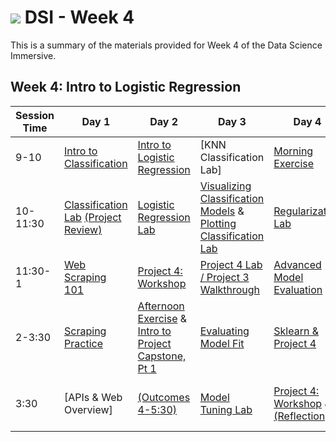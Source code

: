 # ![](https://ga-dash.s3.amazonaws.com/production/assets/logo-9f88ae6c9c3871690e33280fcf557f33.png) DSI - Week 4

This is a summary of the materials provided for Week 4 of the Data Science Immersive.

## Week 4: Intro to Logistic Regression

Session Time | Day 1 | Day 2 | Day 3 | Day 4 | Day 5
 --- | --- | --- | --- | ---  | ---
9-10 | [Intro to Classification][4-1B]          | [Intro to Logistic Regression][4-2B]            | [KNN Classification Lab] | [Morning Exercise][4-4A]          | [Prepare Visuals][4-5C]
10-11:30 | [Classification Lab][4-1E] [(Project Review)][4-1A]    | [Logistic Regression Lab][4-2C] | [Visualizing Classification Models][4-3B] & [Plotting Classification Lab][4-3C]     | [Regularization Lab][4-4D] | [Project 4: Workshop][4-5D] 
11:30-1 | [Web Scraping 101][4-1C]         | [Project 4: Workshop][4-3D]      | [Project 4 Lab / Project 3 Walkthrough][4-3D]                 | [Advanced Model Evaluation][4-4B]     | [Before Lunch - Project 4: Presentations][4-5E]
2-3:30 | [Scraping Practice][4-1D]         | [Afternoon Exercise][4-2A] & [Intro to Project Capstone, Pt 1][4-3E] | [Evaluating Model Fit][4-2D] | [Sklearn & Project 4][4-4C]      | [After Lunch - Project 4: Presentations][4-5E]
3:30 | [APIs & Web Overview]           | [(Outcomes 4-5:30)][4-3A]               | [Model Tuning Lab][4-2E]                                          | [Project 4: Workshop][4-4E] & [(Reflection)][4-5A]      | [Communicating Results][4-5B] [Or Instructor Choice]


[4-1A]: ./instructor-contributions/
[4-1B]: 1.1-lesson
[4-1C]: 1.2-lesson
[4-1D]: 1.3-lab
[4-1E]: 1.2-lab
[4-1F]: ./instructor-contributions/

[4-2A]: ./instructor-contributions/
[4-2B]: 2.1-lesson
[4-2C]: 2.2-lab
[4-2D]: 2.3-lesson
[4-2E]: 2.4-lab
[4-2F]: ./instructor-contributions/

[4-3A]: #
[4-3B]: 3.1-lesson
[4-3C]: 3.2-lab
[4-3D]: ../../03-projects/01-projects-weekly/project-04
[4-3E]: ../../03-projects/02-projects-capstone/part-01/
[4-3F]: ./instructor-contributions/

[4-4A]: ./instructor-contributions/
[4-4B]: 4.1-lesson
[4-4C]: 4.2-lab
[4-4D]: 4.3-lab
[4-4E]: ../../03-projects/01-projects-weekly/project-04
[4-4F]: ./instructor-contributions/

[4-5A]: ../recurring-materials/reflection
[4-5B]: 5.1-lesson
[4-5C]: 5.2-lab
[4-5D]: ../../03-projects/01-projects-weekly/project-04
[4-5E]: ../recurring-materials/project-show-and-tell
[4-5F]: ./instructor-contributions/
